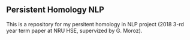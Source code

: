 ## Persistent Homology NLP


This is a repository for my persitent homology in NLP project (2018 3-rd year term paper at NRU HSE, supervized by G. Moroz).
